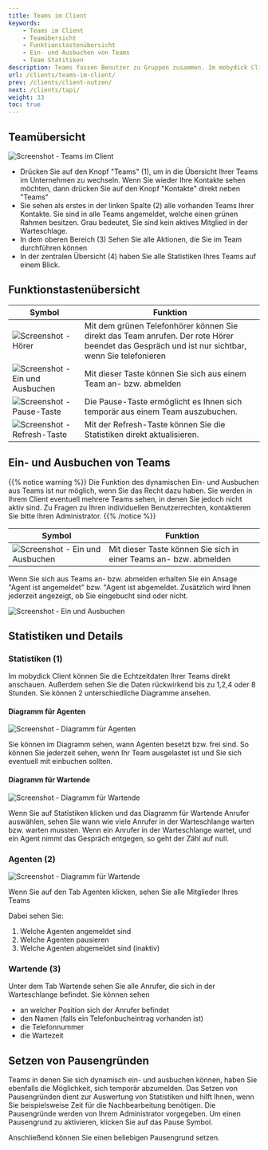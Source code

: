 ```yaml
---
title: Teams im Client
keywords:
    - Teams im Client
    - Teamübersicht
    - Funktionstastenübersicht
    - Ein- und Ausbuchen von Teams
    - Team Statitiken
description: Teams fassen Benutzer zu Gruppen zusammen. Im mobydick Client sehen Sie, zu welchen Teams es in Ihrem Unternehmen gibt und können aktiv in einem Team arbeiten.
url: /clients/teams-im-client/
prev: /clients/client-nutzen/
next: /clients/tapi/
weight: 33
toc: true
---
```


## Teamübersicht
![Screenshot - Teams im Client](../../images/client_team_uebersicht.png?width=90% "Teams im Client- Übersicht")

* Drücken Sie auf den Knopf "Teams" (1), um in die Übersicht Ihrer Teams im Unternehmen zu wechseln. Wenn Sie wieder Ihre Kontakte sehen möchten, dann drücken Sie auf den Knopf "Kontakte" direkt neben "Teams"
* Sie sehen als erstes in der linken Spalte (2) alle vorhanden Teams Ihrer Kontakte. Sie sind in alle Teams angemeldet, welche einen grünen Rahmen besitzen. Grau bedeutet, Sie sind kein aktives Mitglied in der Warteschlage.
* In dem oberen Bereich (3)  Sehen Sie alle Aktionen, die Sie im Team durchführen können
* In der zentralen Übersicht (4) haben Sie alle Statistiken Ihres Teams auf einem Blick. 

 
## Funktionstastenübersicht
 
|Symbol|Funktion|
|------|--------|
| ![Screenshot - Hörer](../../images/client_team_phone.png?width=200 "Team anrufen") |Mit dem grünen Telefonhörer können Sie direkt das Team anrufen. Der rote Hörer beendet das Gespräch und ist nur sichtbar, wenn Sie telefonieren|
| ![Screenshot - Ein und Ausbuchen](../../images/client_team_login.png?width=200 "Ein und Ausbuchen") |Mit dieser Taste können Sie sich aus einem Team an- bzw. abmelden|
|![Screenshot - Pause-Taste ](../../images/client_team_break.png?width=40 "Pause-Taste ")	|Die Pause-Taste ermöglicht es Ihnen sich temporär aus einem Team auszubuchen.|
|![Screenshot - Refresh-Taste ](../../images/client_team_refresh.png?width=40 "refresh Taste ")	|Mit der Refresh-Taste können Sie die Statistiken direkt aktualisieren.|
 
## Ein- und Ausbuchen von Teams

{{% notice warning %}}
Die Funktion des dynamischen Ein- und Ausbuchen aus Teams ist nur möglich, wenn Sie das Recht dazu haben. Sie werden in Ihrem Client eventuell mehrere Teams sehen, in denen Sie jedoch nicht aktiv sind. Zu Fragen zu Ihren individuellen Benutzerrechten, kontaktieren Sie bitte Ihren Administrator.
{{% /notice %}}

|Symbol|Funktion|
|------|--------|
|![Screenshot - Ein und Ausbuchen](../../images/client_team_login.png?width=100 "Ein und Ausbuchen")| Mit dieser Taste können Sie sich in einer Teams an- bzw. abmelden|
 
Wenn Sie sich aus Teams an- bzw. abmelden erhalten Sie ein Ansage "Agent ist angemeldet" bzw. "Agent ist abgemeldet.
Zusätzlich wird Ihnen jederzeit angezeigt, ob Sie eingebucht sind oder nicht.

![Screenshot - Ein und Ausbuchen](../../images/client_team_status.png "Ein und Ausbuchen")

## Statistiken und Details

### Statistiken (1)
Im mobydick Client können Sie die Echtzeitdaten Ihrer Teams direkt anschauen. Außerdem sehen Sie die Daten rückwirkend bis zu 1,2,4 oder 8 Stunden. Sie können 2 unterschiedliche Diagramme ansehen.

#### Diagramm für Agenten

![Screenshot - Diagramm für Agenten](../../images/client_team_agenten_statistiks.png?width=80% "Diagramm für Agenten")

Sie können im Diagramm sehen, wann Agenten besetzt bzw. frei sind. So können Sie jederzeit sehen, wenn Ihr Team ausgelastet ist und Sie sich eventuell mit einbuchen sollten. 

#### Diagramm für Wartende

![Screenshot - Diagramm für Wartende](../../images/client_team_wartende_statistiks.png?width=80% "Diagramm für Wartende")

Wenn Sie auf Statistiken klicken und das Diagramm für Wartende Anrufer auswählen, sehen Sie wann wie viele Anrufer in der Warteschlange warten bzw. warten mussten. Wenn ein Anrufer in der Warteschlange wartet, und ein Agent nimmt das Gespräch entgegen, so geht der Zähl auf null.

### Agenten (2)

![Screenshot - Diagramm für Wartende](../../images/client_team_agenten.png?width=80% "Diagramm für Wartende")

Wenn Sie auf den Tab Agenten klicken, sehen Sie alle Mitglieder Ihres Teams

Dabei sehen Sie:
1. Welche Agenten angemeldet sind
2. Welche Agenten pausieren
3. Welche Agenten abgemeldet sind (inaktiv)

### Wartende (3)

Unter dem Tab Wartende sehen Sie alle Anrufer, die sich in der Warteschlange befindet. Sie können sehen

* an welcher Position sich der Anrufer befindet
* den Namen (falls ein Telefonbucheintrag vorhanden ist)
* die Telefonnummer
* die Wartezeit

## Setzen von Pausengründen
Teams in denen Sie sich dynamisch ein- und ausbuchen können, haben Sie ebenfalls die Möglichkeit, sich temporär abzumelden. 
Das Setzen von Pausengründen dient zur Auswertung von Statistiken und hilft Ihnen, wenn Sie beispielsweise Zeit für die Nachbearbeitung benötigen. 
Die Pausengründe werden von Ihrem Administrator vorgegeben. Um einen Pausengrund zu aktivieren, klicken Sie auf das Pause Symbol. 

Anschließend können Sie einen beliebigen Pausengrund setzen. 
